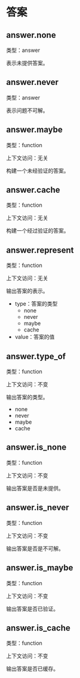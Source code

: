 # 答案

## answer.none

类型：answer

表示未提供答案。

## answer.never

类型：answer

表示问题不可解。

## answer.maybe

类型：function

上下文访问：无关

构建一个未经验证的答案。

## answer.cache

类型：function

上下文访问：无关

构建一个经过验证的答案。

## answer.represent

类型：function

上下文访问：无关

输出答案的表示。

- type：答案的类型
  - none
  - never
  - maybe
  - cache
- value：答案的值

## answer.type_of

类型：function

上下文访问：不变

输出答案的类型。

- none
- never
- maybe
- cache

## answer.is_none

类型：function

上下文访问：不变

输出答案是否是未提供。

## answer.is_never

类型：function

上下文访问：不变

输出答案是否是不可解。

## answer.is_maybe

类型：function

上下文访问：不变

输出答案是否已验证。

## answer.is_cache

类型：function

上下文访问：不变

输出答案是否已缓存。
